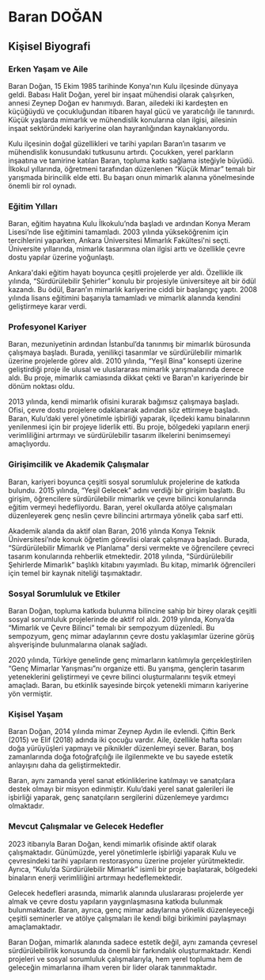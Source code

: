 # Baran DOĞAN

## Kişisel Biyografi

### Erken Yaşam ve Aile

Baran Doğan, 15 Ekim 1985 tarihinde Konya'nın Kulu ilçesinde dünyaya geldi. Babası Halit Doğan, yerel bir inşaat mühendisi olarak çalışırken, annesi Zeynep Doğan ev hanımıydı. Baran, ailedeki iki kardeşten en küçüğüydü ve çocukluğundan itibaren hayal gücü ve yaratıcılığı ile tanınırdı. Küçük yaşlarda mimarlık ve mühendislik konularına olan ilgisi, ailesinin inşaat sektöründeki kariyerine olan hayranlığından kaynaklanıyordu.

Kulu ilçesinin doğal güzellikleri ve tarihi yapıları Baran’ın tasarım ve mühendislik konusundaki tutkusunu artırdı. Çocukken, yerel parkların inşaatına ve tamirine katılan Baran, topluma katkı sağlama isteğiyle büyüdü. İlkokul yıllarında, öğretmeni tarafından düzenlenen “Küçük Mimar” temalı bir yarışmada birincilik elde etti. Bu başarı onun mimarlık alanına yönelmesinde önemli bir rol oynadı.

### Eğitim Yılları

Baran, eğitim hayatına Kulu İlkokulu’nda başladı ve ardından Konya Meram Lisesi’nde lise eğitimini tamamladı. 2003 yılında yükseköğrenim için tercihlerini yaparken, Ankara Üniversitesi Mimarlık Fakültesi'ni seçti. Üniversite yıllarında, mimarlık tasarımına olan ilgisi arttı ve özellikle çevre dostu yapılar üzerine yoğunlaştı.

Ankara'daki eğitim hayatı boyunca çeşitli projelerde yer aldı. Özellikle ilk yılında, “Sürdürülebilir Şehirler” konulu bir projesiyle üniversiteye ait bir ödül kazandı. Bu ödül, Baran’ın mimarlık kariyerine ciddi bir başlangıç yaptı. 2008 yılında lisans eğitimini başarıyla tamamladı ve mimarlık alanında kendini geliştirmeye karar verdi.

### Profesyonel Kariyer

Baran, mezuniyetinin ardından İstanbul’da tanınmış bir mimarlık bürosunda çalışmaya başladı. Burada, yenilikçi tasarımlar ve sürdürülebilir mimarlık üzerine projelerde görev aldı. 2010 yılında, “Yeşil Bina” konsepti üzerine geliştirdiği proje ile ulusal ve uluslararası mimarlık yarışmalarında derece aldı. Bu proje, mimarlık camiasında dikkat çekti ve Baran'ın kariyerinde bir dönüm noktası oldu.

2013 yılında, kendi mimarlık ofisini kurarak bağımsız çalışmaya başladı. Ofisi, çevre dostu projelere odaklanarak adından söz ettirmeye başladı. Baran, Kulu’daki yerel yönetimle işbirliği yaparak, ilçedeki kamu binalarının yenilenmesi için bir projeye liderlik etti. Bu proje, bölgedeki yapıların enerji verimliliğini artırmayı ve sürdürülebilir tasarım ilkelerini benimsemeyi amaçlıyordu.

### Girişimcilik ve Akademik Çalışmalar

Baran, kariyeri boyunca çeşitli sosyal sorumluluk projelerine de katkıda bulundu. 2015 yılında, “Yeşil Gelecek” adını verdiği bir girişim başlattı. Bu girişim, öğrencilere sürdürülebilir mimarlık ve çevre bilinci konularında eğitim vermeyi hedefliyordu. Baran, yerel okullarda atölye çalışmaları düzenleyerek genç neslin çevre bilincini artırmaya yönelik çaba sarf etti.

Akademik alanda da aktif olan Baran, 2016 yılında Konya Teknik Üniversitesi’nde konuk öğretim görevlisi olarak çalışmaya başladı. Burada, “Sürdürülebilir Mimarlık ve Planlama” dersi vermekte ve öğrencilere çevreci tasarım konularında rehberlik etmektedir. 2018 yılında, “Sürdürülebilir Şehirlerde Mimarlık” başlıklı kitabını yayımladı. Bu kitap, mimarlık öğrencileri için temel bir kaynak niteliği taşımaktadır.

### Sosyal Sorumluluk ve Etkiler

Baran Doğan, topluma katkıda bulunma bilincine sahip bir birey olarak çeşitli sosyal sorumluluk projelerinde de aktif rol aldı. 2019 yılında, Konya’da “Mimarlık ve Çevre Bilinci” temalı bir sempozyum düzenledi. Bu sempozyum, genç mimar adaylarının çevre dostu yaklaşımlar üzerine görüş alışverişinde bulunmalarına olanak sağladı.

2020 yılında, Türkiye genelinde genç mimarların katılımıyla gerçekleştirilen “Genç Mimarlar Yarışması”nı organize etti. Bu yarışma, gençlerin tasarım yeteneklerini geliştirmeyi ve çevre bilinci oluşturmalarını teşvik etmeyi amaçladı. Baran, bu etkinlik sayesinde birçok yetenekli mimarın kariyerine yön vermiştir.

### Kişisel Yaşam

Baran Doğan, 2014 yılında mimar Zeynep Aydın ile evlendi. Çiftin Berk (2015) ve Elif (2018) adında iki çocuğu vardır. Aile, özellikle hafta sonları doğa yürüyüşleri yapmayı ve piknikler düzenlemeyi sever. Baran, boş zamanlarında doğa fotoğrafçılığı ile ilgilenmekte ve bu sayede estetik anlayışını daha da geliştirmektedir.

Baran, aynı zamanda yerel sanat etkinliklerine katılmayı ve sanatçılara destek olmayı bir misyon edinmiştir. Kulu’daki yerel sanat galerileri ile işbirliği yaparak, genç sanatçıların sergilerini düzenlemeye yardımcı olmaktadır.

### Mevcut Çalışmalar ve Gelecek Hedefler

2023 itibarıyla Baran Doğan, kendi mimarlık ofisinde aktif olarak çalışmaktadır. Günümüzde, yerel yönetimlerle işbirliği yaparak Kulu ve çevresindeki tarihi yapıların restorasyonu üzerine projeler yürütmektedir. Ayrıca, “Kulu’da Sürdürülebilir Mimarlık” isimli bir proje başlatarak, bölgedeki binaların enerji verimliliğini artırmayı hedeflemektedir.

Gelecek hedefleri arasında, mimarlık alanında uluslararası projelerde yer almak ve çevre dostu yapıların yaygınlaşmasına katkıda bulunmak bulunmaktadır. Baran, ayrıca, genç mimar adaylarına yönelik düzenleyeceği çeşitli seminerler ve atölye çalışmaları ile kendi bilgi birikimini paylaşmayı amaçlamaktadır.

Baran Doğan, mimarlık alanında sadece estetik değil, aynı zamanda çevresel sürdürülebilirlik konusunda da önemli bir farkındalık oluşturmaktadır. Kendi projeleri ve sosyal sorumluluk çalışmalarıyla, hem yerel topluma hem de geleceğin mimarlarına ilham veren bir lider olarak tanınmaktadır.